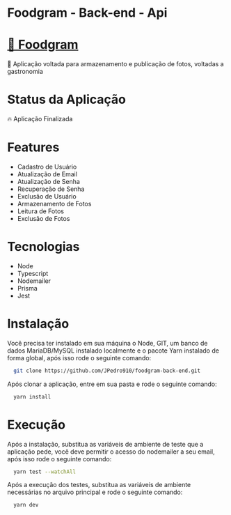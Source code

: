 # Foodgram - Back-end - Api

# <a href="https://foodgram-jp-dev.herokuapp.com/">🔗 Foodgram</a>
<p>🚀 Aplicação voltada para armazenamento e publicação de fotos, voltadas a gastronomia</p>

# Status da Aplicação
<p>🔥 Aplicação Finalizada</p>

# Features
- Cadastro de Usuário
- Atualização de Email
- Atualização de Senha
- Recuperação de Senha
- Exclusão de Usuário
- Armazenamento de Fotos
- Leitura de Fotos
- Exclusão de Fotos

# Tecnologias
- Node
- Typescript
- Nodemailer
- Prisma
- Jest

# Instalação

Você precisa ter instalado em sua máquina o Node, GIT, um banco de dados MariaDB/MySQL instalado localmente e o pacote Yarn instalado de forma global, após isso rode o seguinte comando: 
```sh
  git clone https://github.com/JPedro910/foodgram-back-end.git
```
Após clonar a aplicação, entre em sua pasta e rode o seguinte comando:
```sh
  yarn install
```
# Execução

Após a instalação, substitua as variáveis de ambiente de teste que a aplicação pede, você deve permitir o acesso do nodemailer a seu email, após isso rode o seguinte comando:
```sh
  yarn test --watchAll
```
Após a execução dos testes, substitua as variáveis de ambiente necessárias no arquivo principal e rode o seguinte comando:
```sh
  yarn dev
```